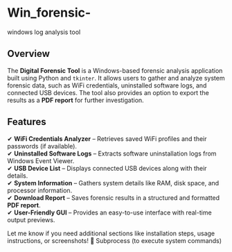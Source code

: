 # Win_forensic-
windows log analysis tool

## Overview  
The **Digital Forensic Tool** is a Windows-based forensic analysis application built using Python and `tkinter`. It allows users to gather and analyze system forensic data, such as WiFi credentials, uninstalled software logs, and connected USB devices. The tool also provides an option to export the results as a **PDF report** for further investigation.  

## Features  
✔ **WiFi Credentials Analyzer** – Retrieves saved WiFi profiles and their passwords (if available).  
✔ **Uninstalled Software Logs** – Extracts software uninstallation logs from Windows Event Viewer.  
✔ **USB Device List** – Displays connected USB devices along with their details.  
✔ **System Information** – Gathers system details like RAM, disk space, and processor information.  
✔ **Download Report** – Saves forensic results in a structured and formatted **PDF report**.  
✔ **User-Friendly GUI** – Provides an easy-to-use interface with real-time output previews.  

Let me know if you need additional sections like installation steps, usage instructions, or screenshots! 🚀
Subprocess (to execute system commands)
